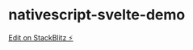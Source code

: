 # nativescript-svelte-demo

[Edit on StackBlitz ⚡️](https://stackblitz.com/edit/nativescript-stackblitz-templates-pvzahr)
